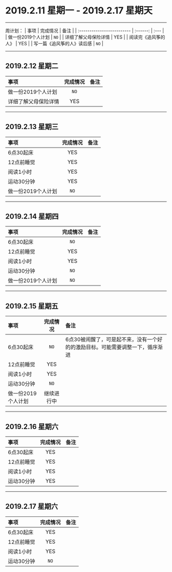 # **2019.2.11 星期一 - 2019.2.17 星期天**

***

周计划：
| 事项                       | 完成情况 | 备注 |
| :------------------------- | :------: | :--- |
| 做一份2019个人计划         |   `NO`   |
| 详细了解父母保险详情       |   YES    |
| 阅读完《追风筝的人》       |   YES    |
| 写一篇《追风筝的人》读后感 |   `NO`   |

***


## 2019.2.12 星期二

| 事项                 | 完成情况 | 备注 |
| :------------------- | :------: | :--- |
| 做一份2019个人计划   |   `NO`   |
| 详细了解父母保险详情 |   YES    |

***

## 2019.2.13 星期三

| 事项               | 完成情况 | 备注 |
| :----------------- | :------: | :--- |
| 6点30起床          |   YES    |
| 12点前睡觉         |   YES    |
| 阅读1小时          |   YES    |
| 运动30分钟         |   YES    |
| 做一份2019个人计划 |   `NO`   |

***

## 2019.2.14 星期四

| 事项               | 完成情况 | 备注 |
| :----------------- | :------: | :--- |
| 6点30起床          |   `NO`   |
| 12点前睡觉         |   YES    |
| 阅读1小时          |   YES    |
| 运动30分钟         |   `NO`   |
| 做一份2019个人计划 |   `NO`   |

***

## 2019.2.15 星期五

| 事项               |  完成情况  | 备注                                                                          |
| :----------------- | :--------: | :---------------------------------------------------------------------------- |
| 6点30起床          |    `NO`    | 6点30被闹醒了，可是起不来，没有一个好的的激励目标。可能需要调整一下，循序渐进 |
| 12点前睡觉         |    YES     |
| 阅读1小时          |    YES     |
| 运动30分钟         |    `NO`    |
| 做一份2019个人计划 | 继续进行中 |

***

## 2019.2.16 星期六

| 事项       | 完成情况 | 备注 |
| :--------- | :------: | :--- |
| 6点30起床  |   YES    |
| 12点前睡觉 |   YES    |
| 阅读1小时  |   YES    |
| 运动30分钟 |   YES    |

***

## 2019.2.17 星期六

| 事项       | 完成情况 | 备注 |
| :--------- | :------: | :--- |
| 6点30起床  |   YES    |
| 12点前睡觉 |   YES    |
| 阅读1小时  |   YES    |
| 运动30分钟 |   `NO`   |
